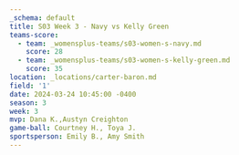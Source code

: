 ```yaml
---
_schema: default
title: S03 Week 3 - Navy vs Kelly Green
teams-score:
  - team: _womensplus-teams/s03-women-s-navy.md
    score: 28
  - team: _womensplus-teams/s03-women-s-kelly-green.md
    score: 35
location: _locations/carter-baron.md
field: '1'
date: 2024-03-24 10:45:00 -0400
season: 3
week: 3
mvp: Dana K.,Austyn Creighton
game-ball: Courtney H., Toya J.
sportsperson: Emily B., Amy Smith
---
```

